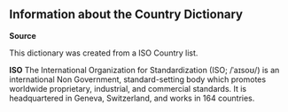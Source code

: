 ## Information about the Country Dictionary 

**Source**

This dictionary was created from a ISO Country list. 

**ISO**
The International Organization for Standardization (ISO; /ˈaɪsoʊ/) is an international Non Government, standard-setting body which promotes worldwide proprietary, industrial, and commercial standards. It is headquartered in Geneva, Switzerland, and works in 164 countries.

